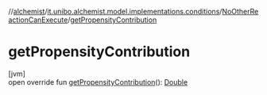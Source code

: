//[alchemist](../../../index.md)/[it.unibo.alchemist.model.implementations.conditions](../index.md)/[NoOtherReactionCanExecute](index.md)/[getPropensityContribution](get-propensity-contribution.md)

# getPropensityContribution

[jvm]\
open override fun [getPropensityContribution](get-propensity-contribution.md)(): [Double](https://kotlinlang.org/api/latest/jvm/stdlib/kotlin/-double/index.html)
